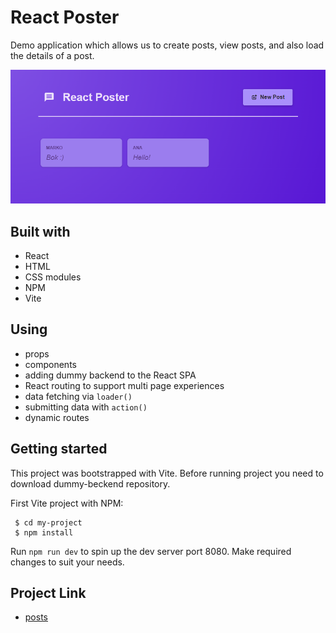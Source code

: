 # React Poster

Demo application which allows us to create posts, view posts, and also load the details of a post.

![posts](/posts.png)

## Built with

- React
- HTML
- CSS modules
- NPM
- Vite

## Using

- props
- components
- adding dummy backend to the React SPA
- React routing to support multi page experiences
- data fetching via `loader()`
- submitting data with `action()`
- dynamic routes

## Getting started

This project was bootstrapped with Vite.
Before running project you need to download dummy-beckend repository.

First Vite project with NPM:

```$ npm create vite@latest
 $ cd my-project
 $ npm install
```

Run `npm run dev` to spin up the dev server port 8080.
Make required changes to suit your needs.

## Project Link

- [posts](https://posts-anadz.netlify.app/)
